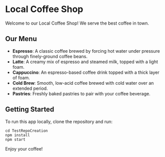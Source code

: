 # Local Coffee Shop

Welcome to our Local Coffee Shop! We serve the best coffee in town.

## Our Menu
- **Espresso**: A classic coffee brewed by forcing hot water under pressure through finely-ground coffee beans.
- **Latte**: A creamy mix of espresso and steamed milk, topped with a light foam.
- **Cappuccino**: An espresso-based coffee drink topped with a thick layer of foam.
- **Cold Brew**: Smooth, low-acid coffee brewed with cold water over an extended period.
- **Pastries**: Freshly baked pastries to pair with your coffee beverage.

## Getting Started
To run this app locally, clone the repository and run:

```
cd TestRepoCreation
npm install
npm start
```

Enjoy your coffee!